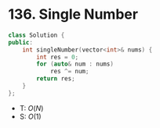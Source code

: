 # 136. Single Number

```cpp
class Solution {
public:
    int singleNumber(vector<int>& nums) {
        int res = 0;
        for (auto& num : nums)
            res ^= num;
        return res;
    }
};
```

- T: $O(N)$
- S: $O(1)$
